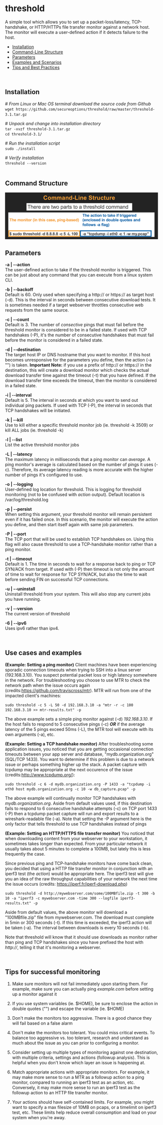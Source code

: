 # threshold
A simple tool which allows you to set up a packet-loss/latency, TCP-handshake, or HTTP/HTTPs file transfer monitor against a network host. The monitor will execute a user-defined action if it detects failure to the host.
<br>
- [Installation](#installation)
- [Command-Line Structure](#structure)
- [Parameters](#parameters)
- [Examples and Scenarios](#examples)
- [Tips and Best Practices](#tips)
<br>
<a name="installation"></a>

## Installation
\# *From Linux or Mac OS terminal download the source code from Github*<br />
`wget https://github.com/secureoptions/threshold/raw/master/threshold-3.1.tar.gz`<br />

\# *Unpack and change into installation directory*<br />
`tar -xvzf threshold-3.1.tar.gz`<br />
`cd threshold-3.1/`<br />

\# *Run the installation script*<br />
`sudo ./install`<br />

\# *Verify installation*<br />
`threshold --version`<br />
<br>
<a name="structure">
   
## Command Structure

<img src="./image.png">

<br>
<a name="parameters">
   
## Parameters
__-a | --action__<br />
   The user-defined action to take if the threshold monitor is triggered. This can be just about any command that you can execute from a linux system CLI.

__-b | --backoff__<br /> 
   Default is 60. Only used when specifying a http:// or https:// as target host (-d). This is the interval in seconds between consecutive download tests. It is sometimes needed if a target webserver throttles consecutive web requests from the same source.

__-c | --count__<br />
   Default is 3. The number of *consective* pings that must fail before the threshold monitor is considered to be in a failed state. If used with TCP handshakes (-P), it's the number of consecutive handshakes that must fail before the monitor is considered in a failed state. 

__-d | --destination__<br />
   The target host IP or DNS hostname that you want to monitor. If this host becomes unresponsive for the parameters you define, then the action (-a "<ACTION>") is taken. __Important Note:__ if you use a prefix of http:// or https:// in the destination, this will create a download monitor which checks the actual download transfer time against the timeout (-t) that you have defined. If the download transfer time exceeds the timeout, then the monitor is considered in a failed state.

__-i | --interval__<br />
   Default is 5. The interval in seconds at which you want to send out individual ping packets. If used with TCP (-P), the interval in seconds that TCP handshakes will be initiated.

__-k | --kill__<br />
   Use to kill either a specific threshold monitor job (ie. threshold -k 3509) or kill ALL jobs (ie. threshold -k)

__-l | --list__<br />
   List the active threshold monitor jobs

__-L | --latency__<br />
   The maximum latency in milliseconds that a ping monitor can *average*. A ping monitor's average is calculated based on the number of pings it uses (-c). Therefore, its average latency reading is more accurate with the higher number of pings it's configured to use.

__-o | --logging__<br />
   User-defined log location for threshold. This is logging for threshold monitoring (not to be confused with *action* output). Default location is /var/log/threshold.log

__-p | --persist__<br />
    When setting this argument, your threshold monitor will remain persistent even if it has failed once. In this scenario, the monitor will execute the action you define, and then start itself again with same job parameters. 

__-P | --port__<br />
   The TCP port that will be used to establish TCP handshakes on. Using this flag will also cause threshold to use a TCP-handshake monitor rather than a ping monitor. 

__-t | --timeout__<br />
   Default is 1. The time in seconds to wait for a response back to ping or TCP SYN/ACK from target. If used with (-P) then timeout is not only the amount of time to wait for response for TCP SYN/ACK, but also the time to wait before sending FIN on successful TCP connections.

__-u | --uninstall__<br />
   Uninstall threshold from your system. This will also stop any current jobs you have running.

__-v | --version__<br />
   The current version of threshold
    
__-6 | --ipv6__<br />
   Uses ipv6 rather than ipv4.
 
<br>
<a name="examples">
   
## Use cases and examples
__(Example: Setting a ping monitor)__ Client machines have been experiencing sporadic connection timeouts when trying to SSH into a linux server (192.168.3.10). You suspect potential packet loss or high latency somewhere in the network. For troubleshooting you choose to use MTR to check the network path when the issue occurs again (credits:https://github.com/traviscross/mtr). MTR will run from one of the impacted client's machines:

    sudo threshold -c 5 -L 50 -d 192.168.3.10 -a "mtr -r -c 100 192.168.3.10 >> mtr-results.txt" -p
   
The above example sets a simple ping monitor against (-d) *192.168.3.10*. If the host fails to respond to 5 consecutive pings (-c) __*OR*__ if the average latency of the 5 pings exceed 50ms (-L), the MTR tool will execute with its own arguments (-a), etc.

__(Example: Setting a TCP handshake monitor)__ After troubleshooting some application issues, you noticed that you are getting occasional connection timeouts between your app server and database, "mydb.organization.org" (SQL/TCP 1433). You want to determine if this problem is due to a network issue or perhaps something higher up the stack. A packet capture with tcpdump may be appropriate at the next occurence of the issue (credits:http://www.tcpdump.org/):

    sudo threshold -c 6 -d mydb.organization.org -P 1433 -a "tcpdump -i eth0 host mydb.organization.org -c 10 -w db_capture.pcap" -p
    
 The above example will continually monitor TCP handshakes with *mydb.organization.org*. Aside from default values used, if this destination fails to respond to 6 consecutive handshake attempts (-c) on TCP port 1433 (-P) then a tcpdump packet capture will run and export results to a wireshark-readable file (-a). Note that setting the -P argument here is the only factor that tells threshold to use TCP handshakes instead of pings
 
 __(Example: Setting an HTTP/HTTPS file transfer monitor)__ You noticed that when downloading content from your webserver to your workstation, it sometimes takes longer than expected. From your particular network it usually takes about 5 minutes to complete a 100MB, but lately this is less frequently the case.

 Since previous ping and TCP-handshake monitors have come back clean, you decided that using a HTTP file transfer monitor in conjunction with an iperf3 test (the *action*) would be appropriate here. The iperf3 test will give you an idea of the raw throughput capabilities of your network the next time the issue occurs (credits: https://iperf.fr/iperf-download.php)

    sudo threshold -d http://mywebserver.com/some/100MBfile.zip -t 300 -b 10 -a "iperf3 -c mywebserver.com -time 300 --logfile iperf3-results.txt" -p
    
Aside from default values, the above monitor will download a "100MBfile.zip" file from mywebserver.com. The download must complete in 5min or 300 seconds (-t). If this time is exceeded, the iperf3 action will be taken (-a). The interval between downloads is every 10 seconds (-b). 

Note that threshold will know that it should use downloads as monitor rather than ping and TCP handshakes since you have prefixed the host with *http://*, telling it that it's monitoring a webserver. 

<br>
<a name="tips">
   
## Tips for successful monitoring
1) Make sure monitors will not fail immediately upon starting them. For example, make sure you can actually ping *example.com* before setting up a monitor against it

2) If you use system variables (ie. $HOME), be sure to enclose the action in double quotes ("") and escape the variable (ie. \$HOME)

3) Don't make the monitors too aggressive. There is a good chance they will fail based on a false alarm

4) Don't make the monitors too tolerant. You could miss critical events. To balance too aggressive vs. too tolerant, research and understand as much about the issue as you can prior to configuring a monitor.

5) Consider setting up multiple types of monitoring against one destination, with multiple criteria, settings and actions (followup analysis). This is helpful when you don't know which layer an issue is happening at.

6) Match appropriate actions with appropriate monitors. For example, it may make more sense to run a MTR as a followup action to a ping monitor, compared to running an iperf3 test as an action, etc. Conversely, it may make more sense to run an iperf3 test as the followup action to an HTTP file transfer monitor.

7) Your actions should have self-contained limits. For example, you might want to specify a max filesize of 10MB on pcaps, or a timelimit on iperf3 test, etc. These limits help reduce overall consumption and load on your system when you're away.
